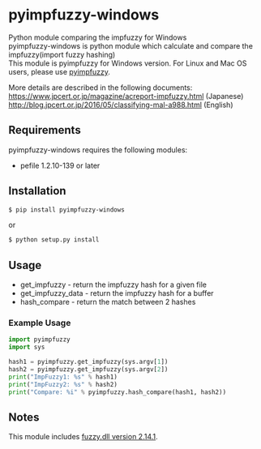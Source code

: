# pyimpfuzzy-windows
  Python module comparing the impfuzzy for Windows  
  pyimpfuzzy-windows is python module which calculate and compare the impfuzzy(import fuzzy hashing)  
  This module is pyimpfuzzy for Windows version. For Linux and Mac OS users, please use [pyimpfuzzy](https://github.com/JPCERTCC/impfuzzy/tree/master/pyimpfuzzy).  

  More details are described in the following documents:   
  https://www.jpcert.or.jp/magazine/acreport-impfuzzy.html (Japanese)   
  http://blog.jpcert.or.jp/2016/05/classifying-mal-a988.html (English)

## Requirements
  pyimpfuzzy-windows requires the following modules:

  * pefile 1.2.10-139 or later

## Installation

```bash
$ pip install pyimpfuzzy-windows
```
or
```bash
$ python setup.py install
```

## Usage
  * get_impfuzzy - return the impfuzzy hash for a given file
  * get_impfuzzy_data - return the impfuzzy hash for a buffer
  * hash_compare - return the match between 2 hashes

### Example Usage

```python
import pyimpfuzzy
import sys

hash1 = pyimpfuzzy.get_impfuzzy(sys.argv[1])
hash2 = pyimpfuzzy.get_impfuzzy(sys.argv[2])
print("ImpFuzzy1: %s" % hash1)
print("ImpFuzzy2: %s" % hash2)
print("Compare: %i" % pyimpfuzzy.hash_compare(hash1, hash2))
```

## Notes
  This module includes [fuzzy.dll version 2.14.1](https://github.com/ssdeep-project/ssdeep/releases/tag/release-2.14.1).
